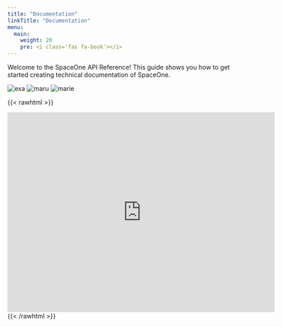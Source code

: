 ```yaml
---
title: "Documentation"
linkTitle: "Documentation"
menu:
  main:
    weight: 20
    pre: <i class='fas fa-book'></i>
---
```



Welcome to the SpaceOne API Reference! This guide shows you how to get started creating technical documentation of SpaceOne.

![exa](/exaadata.png)
![maru](/depth1/maru.png)
![marie](/depth1/depth2/marie.png)

{{< rawhtml >}}
<iframe src="https://www.google.com/maps/embed?pb=!1m18!1m12!1m3!1d3646.352899530698!2d127.03187968877465!3d37.498093758727805!2m3!1f0!2f0!3f0!3m2!1i1024!2i768!4f13.1!3m3!1m2!1s0x0%3A0x622d76b6dc0bc6c6!2z66mU6rCA7KG0KOyjvCk!5e0!3m2!1sko!2skr!4v1620287000573!5m2!1sko!2skr" width="600" height="450" style="border:0;" allowfullscreen="" loading="lazy"></iframe>
{{< /rawhtml >}}

